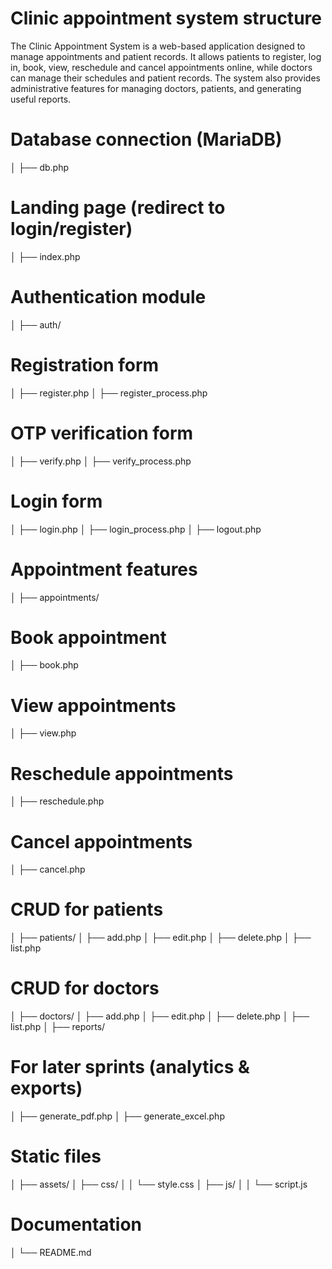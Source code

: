 # Clinic appointment system structure

The Clinic Appointment System is a web-based application designed to manage appointments and patient records.
It allows patients to register, log in, book, view, reschedule and cancel appointments online, while doctors can manage their schedules and patient records. 
The system also provides administrative features for managing doctors, patients, and generating useful reports.

# Database connection (MariaDB)
 │ ├── db.php 
 # Landing page (redirect to login/register)
 │ ├── index.php 
# Authentication module
 │ ├── auth/ 
# Registration form   
 │ ├── register.php 
 │ ├── register_process.php 
# OTP verification form 
 │ ├── verify.php 
 │ ├── verify_process.php 
# Login form 
 │ ├── login.php 
 │ ├── login_process.php 
 │ ├── logout.php 
# Appointment features 
 │ ├── appointments/ 
# Book appointment 
 │ ├── book.php 
# View appointments 
 │ ├── view.php 
# Reschedule appointments 
 │ ├── reschedule.php 
 # Cancel appointments 
 │ ├── cancel.php 
 # CRUD for patients 
 │ ├── patients/ 
 │ ├── add.php 
 │ ├── edit.php 
 │ ├── delete.php 
 │ ├── list.php 
 # CRUD for doctors 
 │ ├── doctors/ 
 │ ├── add.php 
 │ ├── edit.php 
 │ ├── delete.php 
 │ ├── list.php 
 │ ├── reports/ 
 # For later sprints (analytics & exports) 
 │ ├── generate_pdf.php 
 │ ├── generate_excel.php 
# Static files 
 │ ├── assets/ 
 │ ├── css/ │ 
 │ └── style.css 
 │ ├── js/ │ 
 │ └── script.js 
# Documentation
 │ └── README.md 